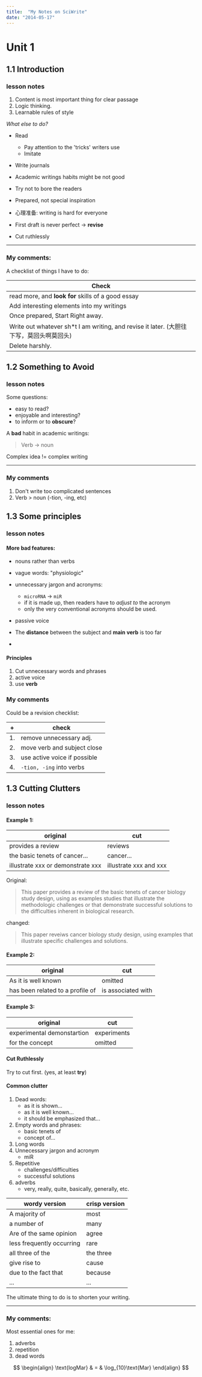 ```yaml
---
title:  "My Notes on SciWrite"
date: "2014-05-17"
---
```

# Unit 1

## 1.1 Introduction



### lesson notes




1. Content is most important thing for clear passage
2. Logic thinking.
3. Learnable rules of style

_What else to do?_

* Read

    * Pay attention to the 'tricks' writers use
    * Imitate
* Write journals

* Academic writings habits might be not good

* Try not to bore the readers

* Prepared, not special inspiration

* 心理准备: writing is hard for everyone

* First draft is never perfect -> **revise**

* Cut ruthlessly

---
### My comments:

A checklist of things I have to do:

| Check |
|-------|
|read more, and **look for** skills of a good essay|
|Add interesting elements into my writings|
|Once prepared, Start Right away.|
|Write out whatever sh*t I am writing, and revise it later. (大胆往下写，莫回头啊莫回头)|
|Delete harshly.|

## 1.2 Something to Avoid

### lesson notes

Some questions:

* easy to read?
* enjoyable and interesting?
* to inform or to **obscure**?

A **bad** habit in academic writings:

> Verb -> noun

Complex idea != complex writing

---
### My comments

1. Don't write too complicated sentences
2. Verb > noun (-tion, -ing, etc)

## 1.3 Some principles

### lesson notes


#### More bad features:

* nouns rather than verbs

* vague words: "physiologic"

* unnecessary jargon and acronyms:

    * `microRNA` -> `miR`
    * if it is made up, then readers have to _adjust to_ the acronym
    * only the very conventional acronyms should be used.

* passive voice

* The **distance** between the subject and **main verb** is too far
*

#### Principles

1. Cut unnecessary words and phrases
2. active voice
3. use **verb**

### My comments

Could be a revision checklist:

|+|check|
|--|-----|
|1. |remove unnecessary adj.|
|2. |move verb and subject close|
|3. |use active voice if possible|
|4. |`-tion, -ing` into verbs|

## 1.3 Cutting Clutters

### lesson notes

#### Example 1:

|original | cut |
|---|---|
|provides a review|reviews|
|the basic tenets of cancer... | cancer...|
|illustrate xxx or demonstrate xxx| illustrate xxx and xxx|

Original:

> This paper provides a review of the basic tenets of cancer biology study design, using as examples studies that illustrate the methodologic challenges or that demonstrate successful solutions to the difficulties inherent in biological research.

changed:

> This paper reveiws cancer biology study design, using examples that illustrate specific challenges and solutions.

#### Example 2:

|original |cut|
|---|---|
|As it is well known| omitted|
|has been related to a profile of|is associated with|

#### Example 3:

|original |cut|
|---|---|
|experimental demonstartion| experiments|
|for the concept|omitted|


#### Cut Ruthlessly

Try to cut first. (yes, at least **try**)

#### Common clutter

1. Dead words:
    * as it is shown...
    * as it is well known...
    * it should be emphasized that...
2. Empty words and phrases:
    * basic tenets of
    * concept of...
3. Long words
4. Unnecessary jargon and acronym
    * miR
5. Repetitive
    * challenges/difficulties
    * successful solutions
6. adverbs
    * very, really, quite, basically, generally, etc.

|wordy version| crisp version|
|---|---|
|A majority of|most|
|a number of |many|
|Are of the same opinion|agree|
|less frequently occurring|rare|
|all three of the|the three|
|give rise to|cause|
|due to the fact that|because|
|...|...|

The ultimate thing to do is to shorten your writing.

---
### My comments:

Most essential ones for me:

1. adverbs
2. repetition
3. dead words

$$
\begin{align}
  \text{logMar} & = & \log_{10}\text{Mar}
\end{align}
$$
